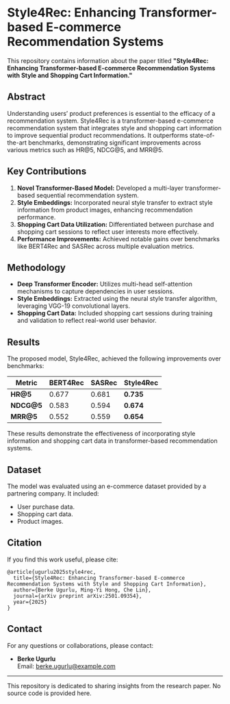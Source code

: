 # Style4Rec: Enhancing Transformer-based E-commerce Recommendation Systems

This repository contains information about the paper titled **"Style4Rec: Enhancing Transformer-based E-commerce Recommendation Systems with Style and Shopping Cart Information."**

## Abstract

Understanding users’ product preferences is essential to the efficacy of a recommendation system. Style4Rec is a transformer-based e-commerce recommendation system that integrates style and shopping cart information to improve sequential product recommendations. It outperforms state-of-the-art benchmarks, demonstrating significant improvements across various metrics such as HR@5, NDCG@5, and MRR@5.

## Key Contributions

1. **Novel Transformer-Based Model:** Developed a multi-layer transformer-based sequential recommendation system.
2. **Style Embeddings:** Incorporated neural style transfer to extract style information from product images, enhancing recommendation performance.
3. **Shopping Cart Data Utilization:** Differentiated between purchase and shopping cart sessions to reflect user interests more effectively.
4. **Performance Improvements:** Achieved notable gains over benchmarks like BERT4Rec and SASRec across multiple evaluation metrics.

## Methodology

- **Deep Transformer Encoder:** Utilizes multi-head self-attention mechanisms to capture dependencies in user sessions.
- **Style Embeddings:** Extracted using the neural style transfer algorithm, leveraging VGG-19 convolutional layers.
- **Shopping Cart Data:** Included shopping cart sessions during training and validation to reflect real-world user behavior.

## Results

The proposed model, Style4Rec, achieved the following improvements over benchmarks:

| Metric      | BERT4Rec | SASRec | Style4Rec |
|-------------|-----------|--------|-----------|
| **HR@5**    | 0.677     | 0.681  | **0.735** |
| **NDCG@5**  | 0.583     | 0.594  | **0.674** |
| **MRR@5**   | 0.552     | 0.559  | **0.654** |

These results demonstrate the effectiveness of incorporating style information and shopping cart data in transformer-based recommendation systems.

## Dataset

The model was evaluated using an e-commerce dataset provided by a partnering company. It included:
- User purchase data.
- Shopping cart data.
- Product images.

## Citation

If you find this work useful, please cite:

```
@article{ugurlu2025style4rec,
  title={Style4Rec: Enhancing Transformer-based E-commerce Recommendation Systems with Style and Shopping Cart Information},
  author={Berke Ugurlu, Ming-Yi Hong, Che Lin},
  journal={arXiv preprint arXiv:2501.09354},
  year={2025}
}
```

## Contact

For any questions or collaborations, please contact:
- **Berke Ugurlu**  
  Email: berke.ugurlu@example.com

---

This repository is dedicated to sharing insights from the research paper. No source code is provided here.
